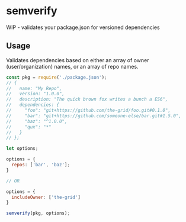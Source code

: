 # semverify

WIP - validates your package.json for versioned dependencies

## Usage

Validates dependencies based on either an array of owner (user/organization)
names, or an array of repo names.

```js
const pkg = require('./package.json');
// {
//   name: "My Repo",
//   version: "1.0.0",
//   description: "The quick brown fox writes a bunch a ES6",
//   dependencies: {
//     "foo": "git+https://github.com/the-grid/foo.git#0.1.0",
//     "bar": "git+https://github.com/someone-else/bar.git#1.5.0",
//     "baz": "^1.0.0",
//     "qux": "*"
//   }
// };

let options;

options = {
  repos: ['bar', 'baz'];
}

// OR

options = {
  includeOwner: ['the-grid']
}

semverify(pkg, options);
```
